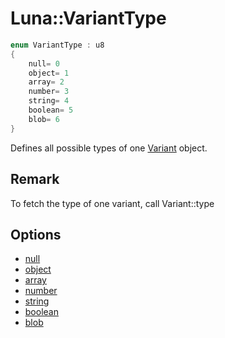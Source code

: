 # Luna::VariantType

```c++
enum VariantType : u8
{
    null= 0
    object= 1
    array= 2
    number= 3
    string= 4
    boolean= 5
    blob= 6
}
```

Defines all possible types of one [Variant](class_luna_1_1_variant.md) object. 



## Remark
To fetch the type of one variant, call Variant::type

## Options
* [null](group___runtime_1ggac1ce0b9d7902d01bfd860c08aed25233a37a6259cc0c1dae299a7866489dff0bd.md)
* [object](group___runtime_1ggac1ce0b9d7902d01bfd860c08aed25233aa8cfde6331bd59eb2ac96f8911c4b666.md)
* [array](group___runtime_1ggac1ce0b9d7902d01bfd860c08aed25233af1f713c9e000f5d3f280adbd124df4f5.md)
* [number](group___runtime_1ggac1ce0b9d7902d01bfd860c08aed25233ab1bc248a7ff2b2e95569f56de68615df.md)
* [string](group___runtime_1ggac1ce0b9d7902d01bfd860c08aed25233ab45cffe084dd3d20d928bee85e7b0f21.md)
* [boolean](group___runtime_1ggac1ce0b9d7902d01bfd860c08aed25233a84e2c64f38f78ba3ea5c905ab5a2da27.md)
* [blob](group___runtime_1ggac1ce0b9d7902d01bfd860c08aed25233aee26908bf9629eeb4b37dac350f4754a.md)
